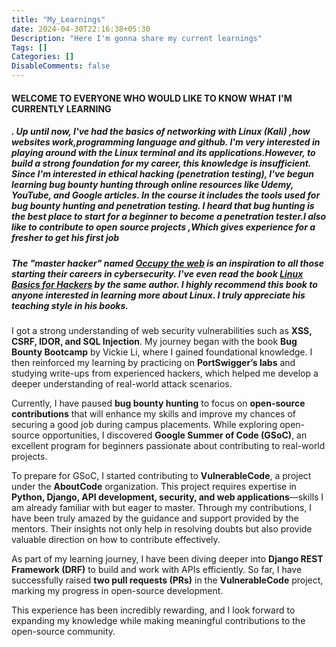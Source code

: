 ```yaml
---
title: "My_Learnings"
date: 2024-04-30T22:16:38+05:30
Description: "Here I'm gonna share my current learnings"
Tags: []
Categories: []
DisableComments: false
---
```


#### WELCOME TO EVERYONE WHO WOULD LIKE TO KNOW WHAT I'M CURRENTLY LEARNING
##### .         Up until now, I've had the basics of networking with Linux (Kali) ,how websites work,programming language and github. I'm very interested in playing around with the Linux terminal and its applications.However, to build a strong foundation for my career, this knowledge is insufficient. Since I'm interested in ethical hacking (penetration testing), I've begun learning bug bounty hunting through online resources like Udemy, YouTube, and Google articles. In the course it includes the tools used for bug bounty hunting and penetration testing. I heard that bug hunting is the best place to start for a beginner to become a penetration tester.I also like to contribute to open source projects ,Which gives experience for a fresher to get his first job
#####  The "master hacker" named [Occupy the web](https://twitter.com/three_cube 'twitter') is an inspiration to all those starting their careers in cybersecurity.  I've even read the book [Linux Basics for Hackers](https://www.amazon.in/LINUX-BASICS-HACKERS-OccupyTheWeb/dp/1593278551) by the same author. I highly recommend this book to anyone interested in learning more about Linux. I truly appreciate his teaching style in his books.

I got a strong understanding of web security vulnerabilities such as **XSS, CSRF, IDOR, and SQL Injection**. My journey began with the book **Bug Bounty Bootcamp** by Vickie Li, where I gained foundational knowledge. I then reinforced my learning by practicing on **PortSwigger’s labs** and studying write-ups from experienced hackers, which helped me develop a deeper understanding of real-world attack scenarios.

Currently, I have paused **bug bounty hunting** to focus on **open-source contributions** that will enhance my skills and improve my chances of securing a good job during campus placements. While exploring open-source opportunities, I discovered **Google Summer of Code (GSoC)**, an excellent program for beginners passionate about contributing to real-world projects. 

To prepare for GSoC, I started contributing to **VulnerableCode**, a project under the **AboutCode** organization. This project requires expertise in **Python, Django, API development, security, and web applications**—skills I am already familiar with but eager to master. Through my contributions, I have been truly amazed by the guidance and support provided by the mentors. Their insights not only help in resolving doubts but also provide valuable direction on how to contribute effectively.

As part of my learning journey, I have been diving deeper into **Django REST Framework (DRF)** to build and work with APIs efficiently. So far, I have successfully raised **two pull requests (PRs)** in the **VulnerableCode** project, marking my progress in open-source development.

This experience has been incredibly rewarding, and I look forward to expanding my knowledge while making meaningful contributions to the open-source community.
